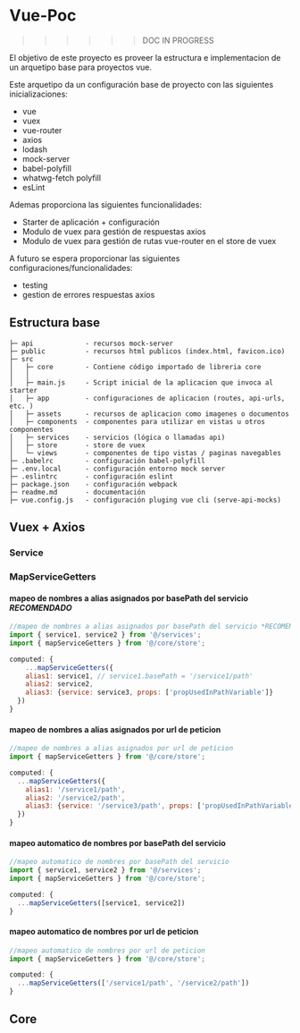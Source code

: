 # Vue-Poc

>>>>>>DOC IN PROGRESS

El objetivo de este proyecto es proveer la estructura e implementacion de un arquetipo base para proyectos vue.

Este arquetipo da un configuración base de proyecto con las siguientes inicializaciones:

- vue
- vuex
- vue-router
- axios
- lodash
- mock-server
- babel-polyfill
- whatwg-fetch polyfill
- esLint

Ademas proporciona las siguientes funcionalidades:

- Starter de aplicación + configuración
- Modulo de vuex para gestión de respuestas axios
- Modulo de vuex para gestión de rutas vue-router en el store de vuex

A futuro se espera proporcionar las siguientes configuraciones/funcionalidades:

- testing
- gestion de errores respuestas axios

## Estructura base

```Text
├─ api             - recursos mock-server
├─ public          - recursos html publicos (index.html, favicon.ico)
├─ src
│   ├─ core        - Contiene código importado de libreria core
│   │
│   ├─ main.js     - Script inicial de la aplicacion que invoca al starter
│   ├─ app         - configuraciones de aplicacion (routes, api-urls, etc. )
│   ├─ assets      - recursos de aplicacion como imagenes o documentos
│   ├─ components  - componentes para utilizar en vistas u otros componentes
│   ├─ services    - servicios (lógica o llamadas api)
│   ├─ store       - store de vuex
│   └─ views       - componentes de tipo vistas / paginas navegables
├─ .babelrc        - configuración babel-polyfill
├─ .env.local      - configuración entorno mock server
├─ .eslintrc       - configuración eslint
├─ package.json    - configuración webpack
├─ readme.md       - documentación
├─ vue.config.js   - configuración pluging vue cli (serve-api-mocks)
```

## Vuex + Axios

### Service

### MapServiceGetters

#### mapeo de nombres a alias asignados por basePath del servicio *RECOMENDADO*

```javascript
//mapeo de nombres a alias asignados por basePath del servicio *RECOMENDADO*
import { service1, service2 } from '@/services';
import { mapServiceGetters } from '@/core/store';

computed: {
    ...mapServiceGetters({
    alias1: service1, // service1.basePath = '/service1/path'
    alias2: service2,
    alias3: {service: service3, props: ['propUsedInPathVariable']}
  })
}
```

#### mapeo de nombres a alias asignados por url de peticion

```javascript
//mapeo de nombres a alias asignados por url de peticion
import { mapServiceGetters } from '@/core/store';

computed: {
  ...mapServiceGetters({
    alias1: '/service1/path',
    alias2: '/service2/path',
    alias3: {service: '/service3/path', props: ['propUsedInPathVariable']}
  })
}
```

#### mapeo automatico de nombres por basePath del servicio

```javascript
//mapeo automatico de nombres por basePath del servicio
import { service1, service2 } from '@/services';
import { mapServiceGetters } from '@/core/store';

computed: {
  ...mapServiceGetters([service1, service2])
}
```

#### mapeo automatico de nombres por url de peticion

```javascript
//mapeo automatico de nombres por url de peticion
import { mapServiceGetters } from '@/core/store';

computed: {
  ...mapServiceGetters(['/service1/path', '/service2/path'])
}
```

## Core

